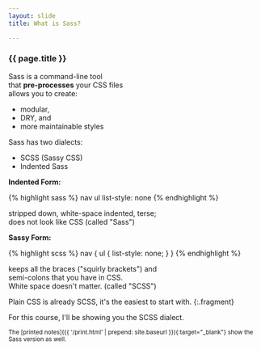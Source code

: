 ```yaml
---
layout: slide
title: What is Sass?

---
```


<section>

### {{ page.title }}

Sass is a command-line tool<br>
that **pre-processes** your CSS files<br>
allows you to create:

<ul>
<li class="fragment">modular,</li>
<li class="fragment">DRY, and</li>
<li class="fragment">more maintainable styles</li>
</ul>

</section>

<section>

Sass has two dialects:

<ul>
<li class="fragment">SCSS (Sassy CSS)</li>
<li class="fragment">Indented Sass</li>
</ul>

</section>

<section>

**Indented Form:**

{% highlight sass %}
nav
  ul
    list-style: none
{% endhighlight %}

stripped down, white-space indented, terse;<br>
does not look like CSS (called "Sass")

</section>

<section>

**Sassy Form:**

{% highlight scss %}
nav {
  ul {
    list-style: none;
  }
}
{% endhighlight %}

keeps all the braces ("squirly brackets") and<br>
semi-colons that you have in CSS. <br>
White space doesn't
matter. (called "SCSS")

Plain CSS is already SCSS, it's the easiest to start with.
{:.fragment}

</section>

<section>

For this course, I'll be showing you the SCSS dialect.

<small>The
[printed notes]({{ '/print.html' | prepend: site.baseurl }}){:target="_blank"}
show the Sass version as
well.</small>


</section>
